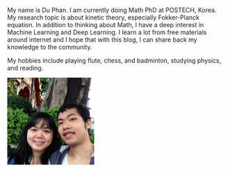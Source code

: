 <!--
.. title: About
.. slug: about
.. date: 2016-09-05 01:10:15 UTC+09:00
-->

My name is Du Phan. I am currently doing Math PhD at POSTECH, Korea. My research topic is about kinetic theory, especially Fokker-Planck equation. In addition to thinking about Math, I have a deep interest in Machine Learning and Deep Learning. I learn a lot from free materials around internet and I hope that with this blog, I can share back my knowledge to the community.

My hobbies include playing flute, chess, and badminton, studying physics, and reading.

<img src="/images/binhyen.jpg" alt="Du and Oanh" width="200">
